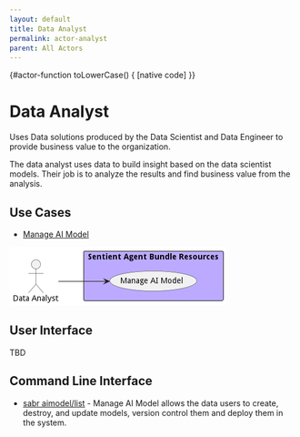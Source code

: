 ```yaml
---
layout: default
title: Data Analyst
permalink: actor-analyst
parent: All Actors
---
```


{#actor-function toLowerCase() { [native code] }}

# Data Analyst

Uses Data solutions produced by the Data Scientist and Data Engineer to provide business value to the organization.

The data analyst uses data to build insight based on the data scientist models. Their job is to analyze the results and find business value from the analysis.

## Use Cases

* [Manage AI Model](usecase-ManageAIModel)


![Use Case Diagram](./usecase.png)

## User Interface
TBD

## Command Line Interface
* [ sabr aimodel/list](action--sabr-aimodel-list) - Manage AI Model allows the data users to create, destroy, and update models, version control them and deploy them in the system.

